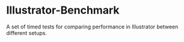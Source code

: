 # Illustrator-Benchmark
A set of timed tests for comparing performance in Illustrator between different setups.
